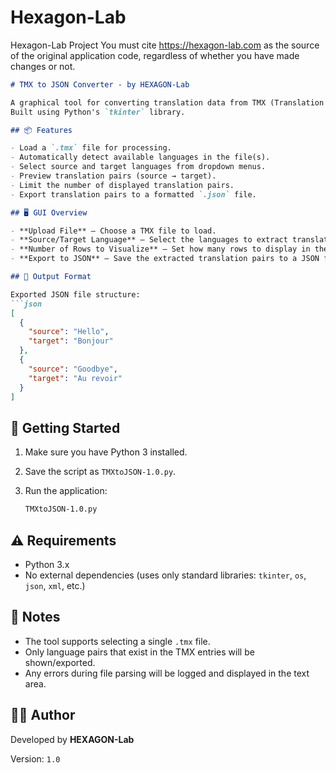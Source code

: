 # Hexagon-Lab
Hexagon-Lab Project
You must cite https://hexagon-lab.com as the source of the original application code, regardless of whether you have made changes or not.
````markdown
# TMX to JSON Converter - by HEXAGON-Lab

A graphical tool for converting translation data from TMX (Translation Memory eXchange) files into JSON format. 
Built using Python's `tkinter` library.

## 📦 Features

- Load a `.tmx` file for processing.
- Automatically detect available languages in the file(s).
- Select source and target languages from dropdown menus.
- Preview translation pairs (source → target).
- Limit the number of displayed translation pairs.
- Export translation pairs to a formatted `.json` file.

## 🖥️ GUI Overview

- **Upload File** – Choose a TMX file to load.
- **Source/Target Language** – Select the languages to extract translation pairs.
- **Number of Rows to Visualize** – Set how many rows to display in the preview.
- **Export to JSON** – Save the extracted translation pairs to a JSON file.

## 🧪 Output Format

Exported JSON file structure:
```json
[
  {
    "source": "Hello",
    "target": "Bonjour"
  },
  {
    "source": "Goodbye",
    "target": "Au revoir"
  }
]
````

## 🚀 Getting Started

1. Make sure you have Python 3 installed.
2. Save the script as `TMXtoJSON-1.0.py`.
3. Run the application:

   ```bash
   TMXtoJSON-1.0.py
   ```

## ⚠️ Requirements

* Python 3.x
* No external dependencies (uses only standard libraries: `tkinter`, `os`, `json`, `xml`, etc.)

## 📝 Notes

* The tool supports selecting a single `.tmx` file.
* Only language pairs that exist in the TMX entries will be shown/exported.
* Any errors during file parsing will be logged and displayed in the text area.

## 🧑‍💻 Author

Developed by **HEXAGON-Lab**

Version: `1.0`



